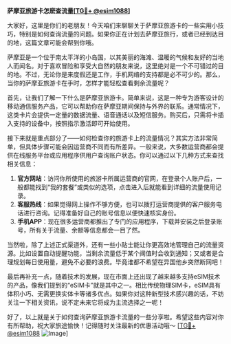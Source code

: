 **萨摩亚旅游卡怎麽查流量[[TG💪+ @esim1088](https://t.me/s/esim1088)]**

大家好，这里是你们的老朋友！今天咱们来聊聊关于萨摩亚旅游卡的一些实用小技巧，特别是如何查询流量的问题。如果你正在计划去萨摩亚旅行，或者已经到达目的地，这篇文章可能会帮到你哦。

萨摩亚是一个位于南太平洋的小岛国，以其美丽的海滩、温暖的气候和友好的当地人而闻名。对于喜欢冒险和享受大自然的朋友来说，这里绝对是一个不可错过的目的地。不过，无论你是来度假还是工作，手机网络的支持都是必不可少的。那么，当你的萨摩亚旅游卡在手时，怎样才能轻松查看剩余流量呢？

首先，让我们了解一下什么是萨摩亚旅游卡。简单来说，这是一种专为游客设计的移动通信服务产品，它可以帮助你在萨摩亚期间保持与外界的联系。通常情况下，这类卡片会提供一定量的数据流量、语音通话以及短信服务。购买后，只需将卡插入支持的设备中，按照指示激活即可开始使用。

接下来就是重点部分了——如何检查你的旅游卡上的流量情况？其实方法非常简单，但具体步骤可能会因运营商不同而有所差异。一般来说，大多数运营商都会提供在线服务平台或应用程序供用户查询账户状态。你可以通过以下几种方式来查找相关信息：

1. **官方网站**：访问你所使用的旅游卡所属运营商的官网，在登录个人账户后，一般都能找到“我的套餐”或类似的选项，点击进入后就能看到详细的流量使用记录。
2. **客服热线**：如果觉得网上操作不够方便，也可以拨打运营商提供的客户服务电话进行咨询。记得准备好自己的账号信息以便快速核实身份。
3. **手机APP**：现在很多运营商都推出了专门的应用程序，下载并安装之后登录账号，所有关于流量、余额等信息都会一目了然。

当然啦，除了上述正式渠道外，还有一些小贴士能让你更高效地管理自己的流量资源。比如设置自动提醒功能，当剩余流量低于某个阈值时会收到通知；又或者是合理规划每日使用量，避免不必要的浪费。毕竟谁都不希望在异国他乡突然断网吧！

最后再补充一点，随着技术的发展，现在市面上还出现了越来越多支持eSIM技术的产品，像我们提到的“eSIM卡”就是其中之一。相比传统物理SIM卡，eSIM具有体积小巧、无需更换实体卡等诸多优点。如果你对这种新型技术感兴趣的话，不妨关注一下相关资讯，说不定未来它将成为主流选择之一呢！

好了，以上就是关于如何查询萨摩亚旅游卡流量的一些分享啦。希望这些内容对你有所帮助，祝大家旅途愉快！记得随时关注最新的优惠活动哦～ [[TG💪+ @esim1088](https://t.me/s/esim1088) ![Image](https://i.postimg.cc/4NQfJmqS/Snipaste-2025-05-13-00-14-12.png)]